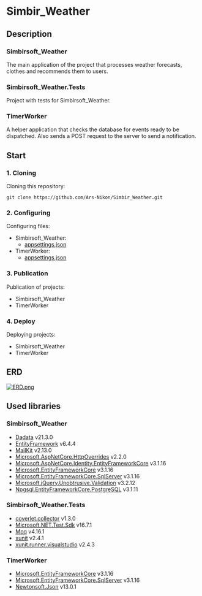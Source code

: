 # Simbir_Weather

## Description

### Simbirsoft_Weather
The main application of the project that processes weather forecasts, clothes and recommends them to users.

### Simbirsoft_Weather.Tests
Project with tests for Simbirsoft_Weather.

### TimerWorker
A helper application that checks the database for events ready to be dispatched. Also sends a POST request to the server to send a notification.

## Start

### 1. Cloning
Cloning this repository:
```
git clone https://github.com/Ars-Nikon/Simbir_Weather.git
```

### 2. Configuring
Configuring files:
  * Simbirsoft_Weather:
      * [appsettings.json](/Simbirsoft_Weather/appsettings.json)
  * TimerWorker:
      * [appsettings.json](/TimerWorker/appsettings.json)

### 3. Publication
Publication of projects:
  * Simbirsoft_Weather
  * TimerWorker

### 4. Deploy
Deploying projects:
  * Simbirsoft_Weather
  * TimerWorker

## ERD
[![ERD.png](https://i.postimg.cc/fLGNMmNh/ERD.png)](https://postimg.cc/qhxYLtqm)

## Used libraries
### Simbirsoft_Weather
* [Dadata](https://github.com/hflabs/dadata-csharp) v21.3.0
* [EntityFramework](https://github.com/dotnet/ef6/wiki) v6.4.4
* [MailKit](http://www.mimekit.net/) v2.13.0
* [Microsoft.AspNetCore.HttpOverrides](https://asp.net/) v2.2.0
* [Microsoft.AspNetCore.Identity.EntityFrameworkCore](https://asp.net/) v3.1.16
* [Microsoft.EntityFrameworkCore](https://docs.microsoft.com/ru-ru/ef/core/) v3.1.16
* [Microsoft.EntityFrameworkCore.SqlServer](https://docs.microsoft.com/ru-ru/ef/core/) v3.1.16
* [Microsoft.jQuery.Unobtrusive.Validation](https://asp.net/) v3.2.12
* [Npgsql.EntityFrameworkCore.PostgreSQL](https://github.com/npgsql/efcore.pg) v3.1.11

### Simbirsoft_Weather.Tests
* [coverlet.collector](https://github.com/coverlet-coverage/coverlet) v1.3.0
* [Microsoft.NET.Test.Sdk](https://github.com/microsoft/vstest/) v16.7.1
* [Moq](https://github.com/moq/moq4) v4.16.1
* [xunit](https://github.com/xunit/xunit) v2.4.1
* [xunit.runner.visualstudio](https://github.com/xunit/visualstudio.xunit) v2.4.3

### TimerWorker
* [Microsoft.EntityFrameworkCore](https://docs.microsoft.com/ru-ru/ef/core/) v3.1.16
* [Microsoft.EntityFrameworkCore.SqlServer](https://docs.microsoft.com/ru-ru/ef/core/) v3.1.16
* [Newtonsoft.Json](https://www.newtonsoft.com/json) v13.0.1
